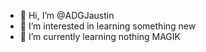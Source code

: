 - 👋 Hi, I’m @ADGJaustin
- 👀 I’m interested in learning something new
- 🌱 I’m currently learning nothing
MAGIK
